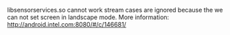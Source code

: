 libsensorservices.so cannot work
stream cases are ignored because the we can not set screen in landscape mode. 
More information: http://android.intel.com:8080/#/c/146681/


